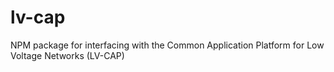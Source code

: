 # lv-cap
NPM package for interfacing with the Common Application Platform for Low Voltage Networks (LV-CAP)
